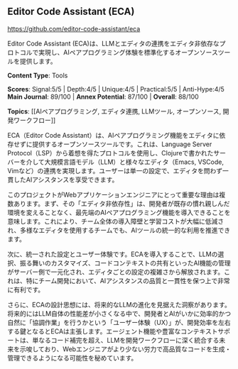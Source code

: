 ## Editor Code Assistant (ECA)

https://github.com/editor-code-assistant/eca

Editor Code Assistant (ECA)は、LLMとエディタの連携をエディタ非依存なプロトコルで実現し、AIペアプログラミング体験を標準化するオープンソースツールを提供します。

**Content Type**: Tools

**Scores**: Signal:5/5 | Depth:4/5 | Unique:4/5 | Practical:5/5 | Anti-Hype:4/5
**Main Journal**: 89/100 | **Annex Potential**: 87/100 | **Overall**: 88/100

**Topics**: [[AIペアプログラミング, エディタ連携, LLMツール, オープンソース, 開発ワークフロー]]

ECA（Editor Code Assistant）は、AIペアプログラミング機能をエディタに依存せずに提供するオープンソースツールです。これは、Language Server Protocol（LSP）から着想を得たプロトコルを使用し、Clojureで書かれたサーバーを介して大規模言語モデル（LLM）と様々なエディタ（Emacs, VSCode, Vimなど）の連携を実現します。ユーザーは単一の設定で、エディタを問わず一貫したAIアシスタンスを享受できます。

このプロジェクトがWebアプリケーションエンジニアにとって重要な理由は複数あります。まず、その「エディタ非依存性」は、開発者が既存の慣れ親しんだ環境を変えることなく、最先端のAIペアプログラミング機能を導入できることを意味します。これにより、チーム全体の導入障壁と学習コストが大幅に低減され、多様なエディタを使用するチームでも、AIツールの統一的な利用を推進できます。

次に、統一された設定とユーザー体験です。ECAを導入することで、LLMの選択、振る舞いのカスタマイズ、コードコンテキストの共有といったAI機能の管理がサーバー側で一元化され、エディタごとの設定の複雑さから解放されます。これは、特にチーム開発において、AIアシスタンスの品質と一貫性を保つ上で非常に有利です。

さらに、ECAの設計思想には、将来的なLLMの進化を見据えた洞察があります。将来的にはLLM自体の性能差が小さくなる中で、開発者とAIがいかに効率的かつ自然に「協調作業」を行うかという「ユーザー体験（UX）」が、開発効率を左右する鍵となるとECAは主張します。エージェント機能や豊富なコンテキストサポートは、単なるコード補完を超え、LLMを開発ワークフローに深く統合する未来を示唆しており、Webエンジニアがより少ない労力で高品質なコードを生成・管理できるようになる可能性を秘めています。
